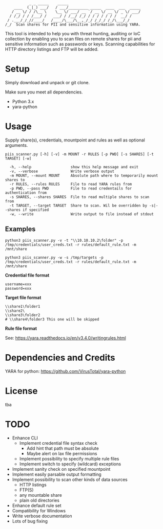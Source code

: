 ```
           _ _ _____    _____                                 
    ____  (_|_) ___/   / ___/_________ _____  ____  ___  _____
   / __ \/ / /\__ \    \__ \/ ___/ __ `/ __ \/ __ \/ _ \/ ___/
  / /_/ / / /___/ /   ___/ / /__/ /_/ / / / / / / /  __/ /    
 / .___/_/_//____/   /____/\___/\__,_/_/ /_/_/ /_/\___/_/     
/_/  Scan shares for PII and sensitive information using YARA.
```

This tool is intended to help you with threat hunting, auditing or IoC collection by enabling you to scan files on remote shares for pii and sensitive information such as passwords or keys. Scanning capabilities for HTTP directory listings and FTP will be added.

# Setup
Simply download and unpack or git clone.

Make sure you meet all dependencies.
* Python 3.x
* yara-python

# Usage
Supply share(s), credentials, mountpoint and rules as well as optional arguments.

```
piis_scanner.py [-h] [-v] -m MOUNT -r RULES [-p PWD] [-s SHARES] [-t TARGET] [-w]

  -h, --help                  show this help message and exit
  -v, --verbose               Write verbose output
  -m MOUNT, --mount MOUNT     Absolute path where to temporarily mount shares to
  -r RULES, --rules RULES     File to read YARA rules from
  -p PWD, --pass PWD          File to read credentails for authentication from
  -s SHARES, --shares SHARES  File to read multiple shares to scan from
  -t TARGET, --target TARGET  Share to scan. Wil be overridden by -s|--shares if specified
  -w, --write                 Write output to file instead of stdout

```

## Examples
```
python3 piis_scanner.py -v -t "\\10.10.10.2\folder" -p /tmp/credentials/user_creds.txt -r rules/default_rule.txt -m /mnt/share
```
```
python3 piis_scanner.py -w -s /tmp/targets -p /tmp/credentials/user_creds.txt -r rules/default_rule.txt -m /mnt/share
```

**Credential file format**
```
username=xxx
password=xxx
```



**Target file format**
```
\\share1\folder1
\\share2\
\\share3\folder2
# \\share4\folder3 This one will be skipped
```

**Rule file format**

See: https://yara.readthedocs.io/en/v3.4.0/writingrules.html

# Dependencies and Credits
YARA for python: https://github.com/VirusTotal/yara-python

# License
tba

# TODO
* Enhance CLI
  * Implement credential file syntax check
    * Add hint that path must be absolute
    * Maybe alert on lax file permissions
  * Implement possibility to specify multiple rule files
  * Implement switch to specify (wildcard) exceptions
* Implement sanity check on specified mountpoint
* Implement easily parsable output formatting
* Implement possibility to scan other kinds of data sources
  * HTTP listings
  * FTP(S)
  * any mountable share
  * plain old directories
* Enhance default rule set
* Compatibility for Windows
* Write verbose documentation
* Lots of bug fixing
